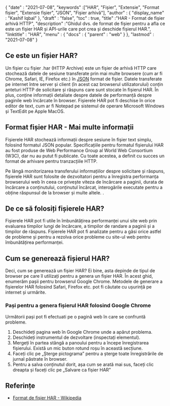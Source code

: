 {
  "date" : "2021-07-08",
  "keywords" :["HAR", "Fișier", "Extensie", "Format fișier", "Extensie fișier", "JSON", "Fișier arhivă"],
  "author" : {
    "display_name" : "Kashif Iqbal"
},
  "draft" : "false",
  "toc" : true,
  "title" :"HAR - Format de fișier arhivă HTTP",
  "description" :"Ghidul dvs. de format de fișier pentru a afla ce este un fișier HAR și API-urile care pot crea și deschide fișierul HAR.",
  "linktitle" : "HAR",
  "menu" : {
    "docs" : {
      "parent" : "web"
}
},
  "lastmod" : "2021-07-08"
}

## Ce este un fișier HAR?

Un fișier cu fișier .har (HTTP Archive) este un fișier de arhivă HTTP care stochează datele de sesiune transferate prin mai multe browsere (cum ar fi Chrome, Safari, IE, Firefox etc.) în [JSON](/ro/web/json/) format de fișier. Datele transferate pe internet între server și client (în acest caz browserul utilizatorului) conțin anteturi HTTP de solicitare și răspuns care sunt stocate în fișierul HAR. În plus, conține informații detaliate despre datele de performanță despre paginile web încărcate în browser. Fișierele HAR pot fi deschise în orice editor de text, cum ar fi Notepad pe sistemul de operare Microsoft Windows și TextEdit pe Apple MacOS.

## Format fișier HAR - Mai multe informații

Fișierele HAR stochează informații despre sesiune în fișier text simplu, folosind formatul JSON popular. Specificațiile pentru formatul fișierului HAR au fost produse de Web Performance Group al World Web Consortium (W3C), dar nu au putut fi publicate. Cu toate acestea, a definit cu succes un format de arhivare pentru tranzacțiile HTTP.

Pe lângă monitorizarea transferului informațiilor despre solicitare și răspuns, fișierele HAR sunt folosite de dezvoltatori pentru a înregistra performanța browserului web în ceea ce privește viteza de încărcare a paginii, durata de încărcare a conținutului, conținutul încărcat, interogările executate pentru a obține răspunsul de la browser și multe altele. .

## De ce să folosiți fișierele HAR?

Fișierele HAR pot fi utile în îmbunătățirea performanței unui site web prin evaluarea timpilor lungi de încărcare, a timpilor de randare a paginii și a timpilor de răspuns. Fișierele HAR pot fi analizate pentru a găsi orice astfel de probleme și pentru a rezolva orice probleme cu site-ul web pentru îmbunătățirea performanței.

## Cum se generează fișierul HAR?

Deci, cum se generează un fișier HAR? Ei bine, asta depinde de tipul de browser pe care îl utilizați pentru a genera un fișier HAR. În acest ghid, enumerăm pașii pentru browserul Google Chrome. Metodele de generare a fișierelor HAR folosind Safari, Firefox etc. pot fi căutate cu ușurință pe internet și urmărite.

### Pași pentru a genera fișierul HAR folosind Google Chrome

Următorii pași pot fi efectuati pe o pagină web în care se confruntă probleme.

1. Deschideți pagina web în Google Chrome unde a apărut problema.
1. Deschideți instrumentul de dezvoltare (inspectați elementul).
1. Mergeți în partea stângă a panoului pentru a începe înregistrarea fișierului. Există un mic buton rotund roșu în această secțiune.
1. Faceți clic pe „Șterge pictograma” pentru a șterge toate înregistrările de jurnal păstrate în browser.
1. Pentru a salva conținutul dorit, așa cum se arată mai sus, faceți clic dreapta și faceți clic pe „Salvare ca fișier HAR”

## Referințe

* [Format de fișier HAR - Wikipedia](https://en.wikipedia.org/wiki/HAR_(file_format))

